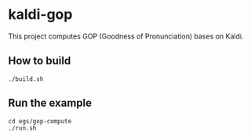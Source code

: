 
# kaldi-gop
This project computes GOP (Goodness of Pronunciation) bases on Kaldi.

## How to build
```
./build.sh
```
## Run the example
```
cd egs/gop-compute
./run.sh
